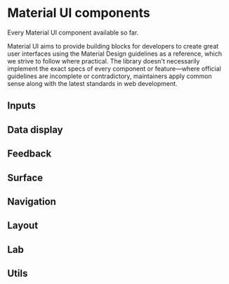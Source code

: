 # Material UI components

Every Material UI component available so far.

Material UI aims to provide building blocks for developers to create great user interfaces using the Material Design guidelines as a reference, which we strive to follow where practical.
The library doesn't necessarily implement the exact specs of every component or feature—where official guidelines are incomplete or contradictory, maintainers apply common sense along with the latest standards in web development.

## Inputs

## Data display

## Feedback

## Surface

## Navigation

## Layout

## Lab

## Utils
